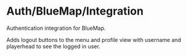 # Auth/BlueMap/Integration

Authentication integration for BlueMap.

Adds logout buttons to the menu and profile view with username
and playerhead to see the logged in user.
